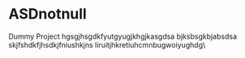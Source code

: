 # ASDnotnull
Dummy Project
hgsgjhsgdkfyutgyugjkhgjkasgdsa
bjksbsgkbjabsdsa
skjfshdkfjhsdkjfniushkjns
liruitjhkretiuhcmnbugwoiyughdg\
